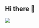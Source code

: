 ## Hi there 👋
<img src="https://img.shields.io/badge/Python-85CDF0style=flat-square&logo=Python&logoColor=white&fontColor=white"/>
